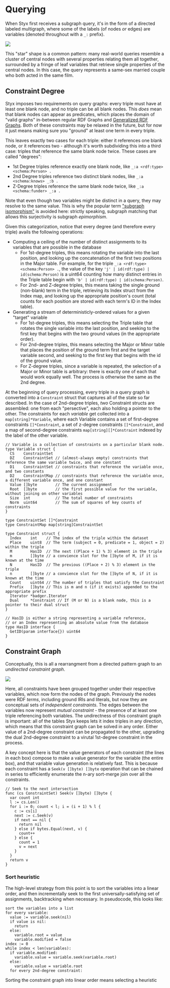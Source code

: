 # Querying

When Styx first receives a subgraph query, it's in the form of a directed labeled multigraph, where some of the labels (of nodes _or_ edges) are variables (denoted throughout with a `_:` prefix).

![](images/query.svg)

This "star" shape is a common pattern: many real-world queries resemble a cluster of central nodes with several properties relating them all together, surrounded by a fringe of leaf variables that retrieve single properties of the central nodes. In this case, the query represents a same-sex married couple who both acted in the same film.

## Constraint Degree

Styx imposes two requirements on query graphs: every triple must have at least one blank node, and no triple can be all blank nodes. This _does_ mean that blank nodes can appear as predicates, which places the domain of "valid graphs" in-between regular RDF Graphs and [Generalized RDF Graphs](https://www.w3.org/TR/rdf11-concepts/#section-generalized-rdf). Both of these constraints may be relaxed in the future, but for now it just means making sure you "ground" at least one term in every triple.

This leaves exactly two cases for each triple: either it references one blank node, or it references two - although it's worth subdividing this into a third case: triples that reference the same blank node twice. These cases are called "degrees":

- 1st Degree triples reference exactly one blank node, like `_:a <rdf:type> <schema:Person> .`
- 2nd Degree triples reference two distinct blank nodes, like `_:a <schema:knows> _:b .`
- Z-Degree triples reference the same blank node twice, like `_:a <schema:funder> _:a .`

Note that even though two variables might be distinct in a query, they may resolve to the same value. This is why the popular term ["subgraph isomorphism"](https://en.wikipedia.org/wiki/Subgraph_isomorphism_problem) is avoided here: strictly speaking, subgraph matching that allows this surjectivity is subgraph _epimorphism_.

Given this categorization, notice that every degree (and therefore every triple) avails the following operations:

- Computing a ceiling of the number of distinct assignments to its variables that are possible in the database
  - For 1st-degree triples, this means rotating the variable into the last position, and looking up the concatenation of the first two positions in the Major table. For example, for the triple `_:a <rdf:type> <schema:Person> .`, the value of the key `'j' | id(rdf:type) | id(schema:Person)` is a uint64 counting how many distinct entries in the Triple table begin with `'b' | id(rdf:type) | id(schema:Person)`.
  - For 2nd- and Z-degree triples, this means taking the single ground (non-blank) term in the triple, retrieving its Index struct from the Index map, and looking up the appropriate position's count (total counts for each position are stored with each term's ID in the Index table).
- Generating a stream of deterministicly-ordered values for a given "target" variable
  - For 1st-degree triples, this means selecting the Triple table that rotates the single variable into the last position, and seeking to the first key that begins with the two ground values (in the appropriate order).
  - For 2nd-degree triples, this means selecting the Major or Minor table that places the position of the ground term first and the target variable second, and seeking to the first key that begins with the id of the ground value.
  - For Z-degree triples, since a variable is repeated, the selection of a Major or Minor table is arbitrary: there is exactly one of each that would work equally well. The process is otherwise the same as the 2nd degree.

At the beginning of query processing, every triple in a query graph is converted into a `Constraint` struct that captures all of the state so far described. In the case of 2nd-degree triples, _two_ Constraint structs are assembled: one from each "persective", each also holding a pointer to the other. The constraints for each _variable_ get collected into a `map[string]*Variable`, where each Variable contains a set of first-degree constraints `[]*Constraint`, a set of z-degree constraints `[]*Constraint`, and a map of second-degree constraints `map[string][]*Constraint` indexed by the label of the other variable.

```golang
// Variable is a collection of constraints on a particular blank node.
type Variable struct {
  CS    ConstraintSet
  DZ    ConstraintSet // (almost-always empty) constraints that reference the same variable twice, and one constant
  D1    ConstraintSet // constraints that reference the variable once, and two constants
  D2    ConstraintMap // constraints that reference the variable once, a different variable once, and one constant
  Value []byte        // The current assignment
  Root  []byte        // the first possible value for the variable, without joining on other variables
  Size  int           // The total number of constraints
  Norm  uint64        // The sum of squares of key counts of constraints
}

type ConstraintSet []*Constraint
type ConstraintMap map[string]ConstraintSet

type Constraint struct {
  Index    int    // The index of the triple within the dataset
  Place    uint8  // The term (subject = 0, predicate = 1, object = 2) within the triple
  M        HasID  // The next ((Place + 1) % 3) element in the triple
  m        []byte // a convience slot for the []byte of M, if it is known at the time
  N        HasID  // The previous ((Place + 2) % 3) element in the triple
  n        []byte // a convience slot for the []byte of N, if it is known at the time
  Count    uint64 // The number of triples that satisfy the Constraint
  Prefix   []byte // This is m and n (if it exists) appended to the appropriate prefix
  Iterator *badger.Iterator
  Dual     *Constraint // If (M or N) is a blank node, this is a pointer to their dual struct
}

// HasID is either a string representing a variable reference,
// or an Index representing an absolute value from the database
type HasID interface {
  GetID(param interface{}) uint64
}
```

## Constraint Graph

Conceptually, this is all a rearrangment from a directed pattern graph to an _undirected constraint graph_.

![](images/variable.svg)

Here, all constraints have been grouped together under their respective variables, which now form the nodes of the graph. Previously the nodes were RDF _terms_, including ground IRIs and literals, but now they are conceptual sets of _independent constraints_. The edges between the variables now represent _mutual constraint_ - the presence of at least one triple referencing both variables. The undirectness of this constraint graph is important: all of the tables Styx keeps lets it index triples in any direction, which means that this constraint graph can be solved in any order. Either value of a 2nd-degree constraint can be propagated to the other, upgrading the dual 2nd-degree constraint to a virutal 1st-degree constraint in the process.

A key concept here is that the value generators of each constraint (the lines in each box) compose to make a value generator for the variable (the entire box), and that variable value generation is relatively fast. This is because each constraint has a `Seek(v []byte) []byte` operation that can be chained in series to efficiently enumerate the n-ary sort-merge join over all the constraints.

```golang
// Seek to the next intersection
func (cs ConstraintSet) Seek(v []byte) []byte {
  var count int
  l := cs.Len()
  for i := 0; count < l; i = (i + 1) % l {
    c := cs[i]
    next := c.Seek(v)
    if next == nil {
      return nil
    } else if bytes.Equal(next, v) {
      count++
    } else {
      count = 1
      v = next
    }
  }
  return v
}
```

### Sort heuristic

The high-level strategy from this point is to sort the variables into a linear order, and then incrementally seek to the first universally-satisfying set of assignments, backtracking when necessary. In pseudocode, this looks like:

```
sort the variables into a list
for every variable:
  value := variable.seek(nil)
  if value is nil:
    return
  else:
    variable.root = value
    variable.modified = false
index := 0
while index < len(variables):
  if variable.modified:
    variable.value = variable.seek(variable.root)
  else:
    variable.value = variable.root
  for every 2nd-degree constraint:

```

Sorting the constraint graph into linear order means selecting a heuristic
